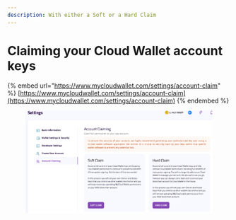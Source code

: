 ```yaml
---
description: With either a Soft or a Hard Claim
---
```


# Claiming your Cloud Wallet account keys

{% embed url="https://www.mycloudwallet.com/settings/account-claim" %}
[https://www.mycloudwallet.com/settings/account-claim](https://www.mycloudwallet.com/settings/account-claim)
{% endembed %}

<figure><img src="../../../.gitbook/assets/image (25).png" alt=""><figcaption></figcaption></figure>

